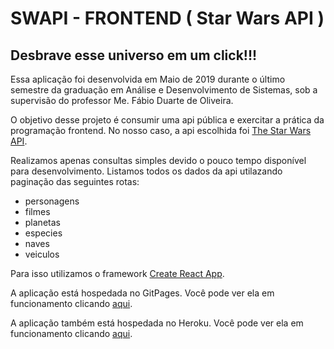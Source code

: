 # SWAPI - FRONTEND ( Star Wars API )

## Desbrave esse universo em um click!!!

Essa aplicação foi desenvolvida em Maio de 2019 durante o último semestre da graduação em Análise e Desenvolvimento de Sistemas, sob a supervisão do professor Me. Fábio Duarte de Oliveira.

O objetivo desse projeto é consumir uma api pública e exercitar a prática da programação frontend. No nosso caso, a api escolhida foi [The Star Wars API](https://swapi.co/).

Realizamos apenas consultas simples devido o pouco tempo disponível para desenvolvimento. Listamos todos os dados da api utilazando paginação das seguintes rotas:

* personagens
* filmes
* planetas
* especies
* naves
* veiculos

Para isso utilizamos o framework [Create React App](https://github.com/facebook/create-react-app).

A aplicação está hospedada no GitPages.
Você pode ver ela em funcionamento clicando [aqui](https://fonsecacarlos.github.io/SWAPI-Frontend/).

A aplicação também está hospedada no Heroku.
Você pode ver ela em funcionamento clicando [aqui](https://swapi-frontend.herokuapp.com/).